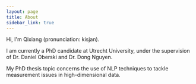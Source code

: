 ```yaml
---
layout: page
title: About
sidebar_link: true
---
```


Hi, I'm Qixiang (pronunciation: kisjan).

I am currently a PhD candidate at Utrecht University, under the supervision of Dr. Daniel Oberski and Dr. Dong Nguyen.

My PhD thesis topic concerns the use of NLP techniques to tackle measurement issues in high-dimensional data. 
